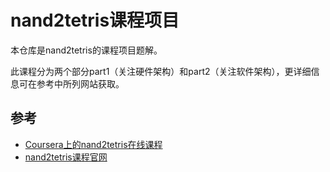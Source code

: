 # nand2tetris课程项目

本仓库是nand2tetris的课程项目题解。

此课程分为两个部分part1（关注硬件架构）和part2（关注软件架构），更详细信息可在参考中所列网站获取。

## 参考
- [Coursera上的nand2tetris在线课程](https://www.coursera.org/learn/build-a-computer)
- [nand2tetris课程官网](https://www.nand2tetris.org/)